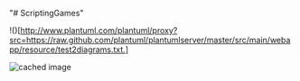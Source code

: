"# ScriptingGames" 


!()[http://www.plantuml.com/plantuml/proxy?src=https://raw.github.com/plantuml/plantumlserver/master/src/main/webapp/resource/test2diagrams.txt.]

![cached image](http://www.plantuml.com/plantuml/proxy?src=https://raw.github.com/plantuml/plantuml-server/master/src/main/webapp/resource/test2diagrams.txt)

